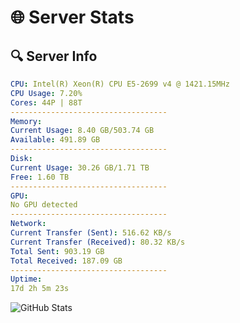 # 🌐 Server Stats
## 🔍 Server Info
```yaml
CPU: Intel(R) Xeon(R) CPU E5-2699 v4 @ 1421.15MHz
CPU Usage: 7.20%
Cores: 44P | 88T
-----------------------------------
Memory:
Current Usage: 8.40 GB/503.74 GB
Available: 491.89 GB
-----------------------------------
Disk:
Current Usage: 30.26 GB/1.71 TB
Free: 1.60 TB
-----------------------------------
GPU:
No GPU detected
-----------------------------------
Network:
Current Transfer (Sent): 516.62 KB/s
Current Transfer (Received): 80.32 KB/s
Total Sent: 903.19 GB
Total Received: 187.09 GB
-----------------------------------
Uptime:
17d 2h 5m 23s
```
![GitHub Stats](https://img.shields.io/badge/Updated-2025-05-06_19:14:11-blue)
